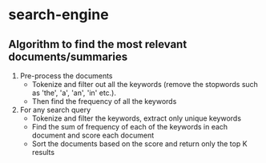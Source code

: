 # search-engine

## Algorithm to find the most relevant documents/summaries

1. Pre-process the documents
    * Tokenize and filter out all the keywords (remove the stopwords such as 'the', 'a', 'an', 'in' etc.).
    * Then find the frequency of all the keywords
2. For any search query
    * Tokenize and filter the keywords, extract only unique keywords
    * Find the sum of frequency of each of the keywords in each document and score each document
    * Sort the documents based on the score and return only the top K results
